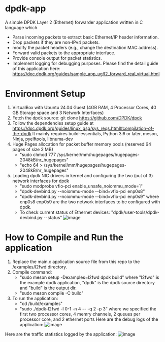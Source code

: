 # dpdk-app
A simple DPDK Layer 2 (Ethernet) forwarder application written in C language which
- Parse incoming packets to extract basic Ethernet/IP header information.
- Drop packets if they are non-IPv4 packets.
- modify the packet headers (e.g., change the destination MAC address).
- Forward valid packets to the appropriate interface.
- Provide console output for packet statistics.
- Implement logging for debugging purposes.
Please find the detail guide of this application here: https://doc.dpdk.org/guides/sample_app_ug/l2_forward_real_virtual.html

# Environment Setup
1. VirtualBox with Ubuntu 24.04 Guest (4GB RAM, 4 Processor Cores, 40 GB Storage space and 3 Network Interfaces)
2. Fetch the dpdk source: git clone https://github.com/DPDK/dpdk
3. Follow the dependencies setup guide at https://doc.dpdk.org/guides/linux_gsg/sys_reqs.html#compilation-of-the-dpdk
   It mainly requires build-essentials, Python 3.6 or later, meson, Ninja, pyelftools, libnuma-dev
4. Huge Pages allocation for packet buffer memory pools (reserved 64 pages of size 2 MB)
   - "sudo chmod 777 /sys/kernel/mm/hugepages/hugepages-2048kB/nr_hugepages"
   - "echo 64 > /sys/kernel/mm/hugepages/hugepages-2048kB/nr_hugepages"
5. Loading dpdk NIC drivers in kernel and configuring the two (out of 3) network interfaces for dpdk
   - "sudo modprobe vfio-pci enable_unsafe_noiommu_mode=1"
   - "dpdk-devbind.py --noiommu-mode --bind=vfio-pci enp0s8"
   - "dpdk-devbind.py --noiommu-mode --bind=vfio-pci enp0s9" where enp0s8 enp0s9 are the two network interfaces to be configured with dpdk.
   - To check current status of Ethernet devices:
   "dpdk/user-tools/dpdk-devbind.py --status"
![image](https://github.com/user-attachments/assets/53767fb3-c8e1-4e6f-b4cc-abeee15ad62e)


# How to Compile and Run the application
1. Replace the main.c application source file from this repo to the <dpdk-source-dir>/examples/l2fwd directory. 
2. Compile command:
   - "sudo meson setup -Dexamples=l2fwd dpdk build"
   where "l2fwd" is the example dpdk application, "dpdk" is the dpdk source directory and "build" is the output dir.
   - "sudo meson compile -C build" 
3. To run the application: 
   - "cd /build/examples"
   - "sudo ./dpdk-l2fwd -l 0-1 -n 4 -- -q 2 -p 3"
where we specified the first two processor cores, 4 memry channels, 2 queues per processor core, and 2 ethernet ports
Here are the debug logs of the application:
![image](https://github.com/user-attachments/assets/9222abcb-48a3-4d3d-8c7b-c325925e6e9c)

Here are the traffic statistics logged by the application:
![image](https://github.com/user-attachments/assets/49047357-27a4-46d2-958a-ceaa8e0cd450)


 
